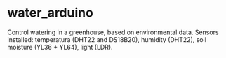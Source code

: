 # water_arduino
Control watering in a greenhouse, based on environmental data.
Sensors installed: temperatura (DHT22 and DS18B20), humidity (DHT22), soil moisture (YL36 + YL64), light (LDR).
